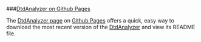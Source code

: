###[DtdAnalyzer on Github Pages](http://ncbitools.github.com/DtdAnalyzer/)

The [DtdAnalyzer page](http://ncbitools.github.com/DtdAnalyzer/) on [Github Pages](http://pages.github.com) offers a quick, easy way to download the most recent version of the [DtdAnalyzer](https://github.com/NCBITools/DtdAnalyzer) and view its README file.